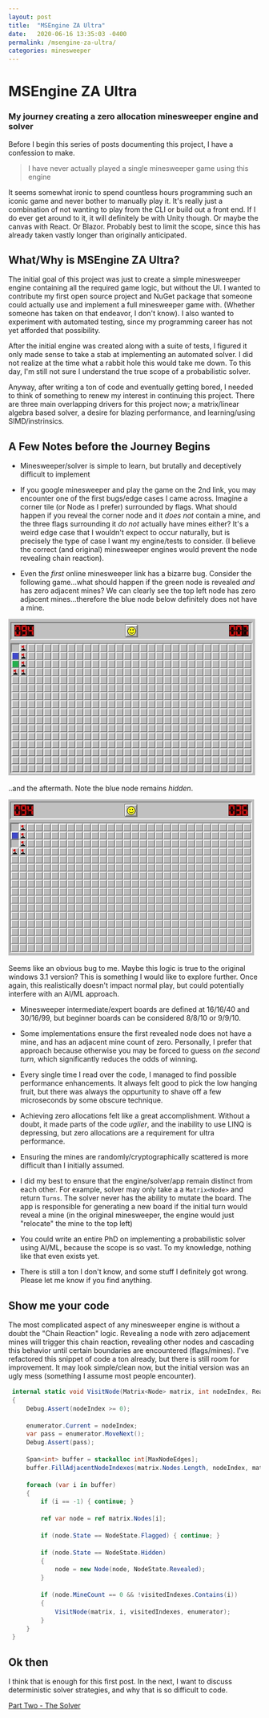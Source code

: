 ```yaml
---
layout: post
title:  "MSEngine ZA Ultra"
date:   2020-06-16 13:35:03 -0400
permalink: /msengine-za-ultra/
categories: minesweeper
---
```


# MSEngine ZA Ultra
### My journey creating a zero allocation minesweeper engine and solver

Before I begin this series of posts documenting this project, I have a confession to make.

> I have never actually played a single minesweeper game using this engine

It seems somewhat ironic to spend countless hours programming such an iconic game and never bother to manually play it. It's really just a combination of not wanting to play from the CLI or build out a front end. If I do ever get around to it, it will definitely be with Unity though. Or maybe the canvas with React. Or Blazor. Probably best to limit the scope, since this has already taken vastly longer than originally anticipated.

## What/Why is MSEngine ZA Ultra?

The initial goal of this project was just to create a simple minesweeper engine containing all the required game logic, but without the UI. I wanted to contribute my first open source project and NuGet package that someone could actually use and implement a full minesweeper game with. (Whether someone has taken on that endeavor, I don't know). I also wanted to experiment with automated testing, since my programming career has not yet afforded that possibility.

After the initial engine was created along with a suite of tests, I figured it only made sense to take a stab at implementing an automated solver. I did not realize at the time what a rabbit hole this would take me down. To this day, I'm still not sure I understand the true scope of a probabilistic solver. 

Anyway, after writing a ton of code and eventually getting bored, I needed to think of something to renew my interest in continuing this project. There are three main overlapping drivers for this project now; a matrix/linear algebra based solver, a desire for blazing performance, and learning/using SIMD/instrinsics.

## A Few Notes before the Journey Begins

* Minesweeper/solver is simple to learn, but brutally and deceptively difficult to implement

* If you google minesweeper and play the game on the 2nd link, you may encounter one of the first bugs/edge cases I came across. Imagine a corner tile (or Node as I prefer) surrounded by flags. What should happen if you reveal the corner node and it *does not* contain a mine, and the three flags surrounding it *do not* actually have mines either? It's a weird edge case that I wouldn't expect to occur naturally, but is precisely the type of case I want my engine/tests to consider. (I believe the correct (and original) minesweeper engines would prevent the node revealing chain reaction).

* Even the *first* online minesweeper link has a bizarre bug. Consider the following game...what should happen if the green node is revealed *and* has zero adjacent mines? We can clearly see the top left node has zero adjacent mines...therefore the blue node below definitely does not have a mine. 

![minesweeper bug before reveal](/Images/BugBeforeReveal.jpg)

..and the aftermath. Note the blue node remains *hidden*.

![minesweeper bug after reveal](/Images/BugAfterReveal.jpg)

Seems like an obvious bug to me. Maybe this logic is true to the original windows 3.1 version? This is something I would like to explore further. Once again, this realistically doesn't impact normal play, but could potentially interfere with an AI/ML approach.

* Minesweeper intermediate/expert boards are defined at 16/16/40 and 30/16/99, but beginner boards can be considered 8/8/10 or 9/9/10. 

* Some implementations ensure the first revealed node does not have a mine, and has an adjacent mine count of zero. Personally, I prefer that approach because otherwise you may be forced to guess on *the second turn*, which significantly reduces the odds of winning.

* Every single time I read over the code, I managed to find possible performance enhancements. It always felt good to pick the low hanging fruit, but there was always the oppurtunity to shave off a few microseconds by some obscure technique.

* Achieving zero allocations felt like a great accomplishment. Without a doubt, it made parts of the code *uglier*, and the inability to use LINQ is depressing, but zero allocations are a requirement for ultra performance. 

* Ensuring the mines are randomly/cryptographically scattered is more difficult than I initially assumed.

* I did my best to ensure that the engine/solver/app remain distinct from each other. For example, solver may only take a a `Matrix<Node>` and return `Turns`. The solver never has the ability to mutate the board. The app is responsible for generating a new board if the initial turn would reveal a mine (in the original minesweeper, the engine would just "relocate" the mine to the top left)

* You could write an entire PhD on implementing a probabilistic solver using AI/ML, because the scope is so vast. To my knowledge, nothing like that even exists yet.

* There is still a ton I don't know, and some stuff I definitely got wrong. Please let me know if you find anything. 

## Show me your code
The most complicated aspect of any minesweeper engine is without a doubt the "Chain Reaction" logic. Revealing a node with zero adjacement mines will trigger this chain reaction, revealing other nodes and cascading this behavior until certain boundaries are encountered (flags/mines). I've refactored this snippet of code a ton already, but there is still room for improvement. It may look simple/clean now, but the initial version was an ugly mess (something I assume most people encounter). 

```c#
 internal static void VisitNode(Matrix<Node> matrix, int nodeIndex, ReadOnlySpan<int> visitedIndexes, Span<int>.Enumerator enumerator)
 {
     Debug.Assert(nodeIndex >= 0);

     enumerator.Current = nodeIndex;
     var pass = enumerator.MoveNext();
     Debug.Assert(pass);

     Span<int> buffer = stackalloc int[MaxNodeEdges];
     buffer.FillAdjacentNodeIndexes(matrix.Nodes.Length, nodeIndex, matrix.ColumnCount);

     foreach (var i in buffer)
     {
         if (i == -1) { continue; }

         ref var node = ref matrix.Nodes[i];

         if (node.State == NodeState.Flagged) { continue; }

         if (node.State == NodeState.Hidden)
         {
             node = new Node(node, NodeState.Revealed);
         }

         if (node.MineCount == 0 && !visitedIndexes.Contains(i))
         {
             VisitNode(matrix, i, visitedIndexes, enumerator);
         }
     }
 }
```

## Ok then

I think that is enough for this first post. In the next, I want to discuss deterministic solver strategies, and why that is so difficult to code.

[Part Two - The Solver](/blog/minesweeper-solver)
